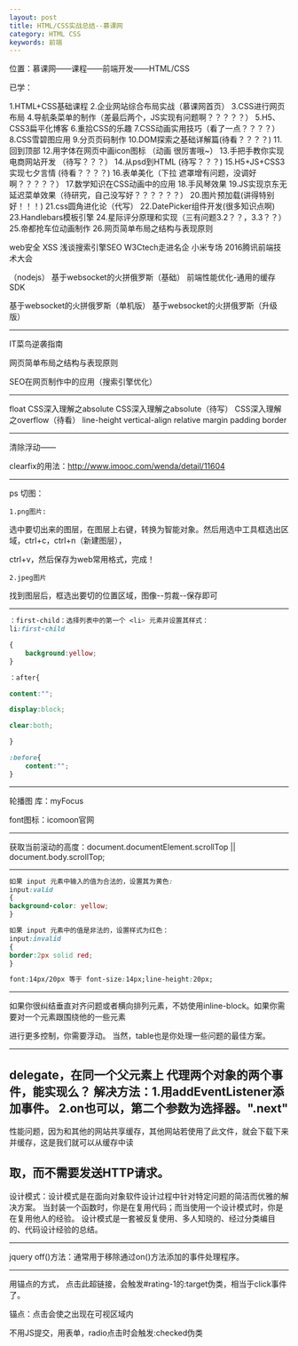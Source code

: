 ```yaml
---
layout: post
title: HTML/CSS实战总结--慕课网
category: HTML CSS
keywords: 前端
---
```




位置：慕课网——课程——前端开发——HTML/CSS

已学：

1.HTML+CSS基础课程 
2.企业网站综合布局实战（慕课网首页）
3.CSS进行网页布局
4.导航条菜单的制作（差最后两个，JS实现有问题啊？？？？？）
5.H5、CSS3扁平化博客
6.重拾CSS的乐趣
7.CSS动画实用技巧（看了一点？？？？）
8.CSS雪碧图应用
9.分页页码制作
10.DOM探索之基础详解篇(待看？？？？)
11.回到顶部
12.用字体在网页中画icon图标  （动画 很厉害哦~）
13.手把手教你实现电商网站开发  （待写？？？）
14.从psd到HTML (待写？？？)
15.H5+JS+CSS3实现七夕言情  (待看？？？？)
16.表单美化（下拉 遮罩增有问题，没调好啊？？？？？）
17.数学知识在CSS动画中的应用
18.手风琴效果
19.JS实现京东无延迟菜单效果（待研究，自己没写好？？？？？？）
20.图片预加载(讲得特别好！！！)
21.css圆角进化论（代写）
22.DatePicker组件开发(很多知识点啊)
23.Handlebars模板引擎
24.星际评分原理和实现（三有问题3.2？？，3.3？？）
25.帝都抢车位动画制作
26.网页简单布局之结构与表现原则

web安全 XSS
浅谈搜索引擎SEO
W3Ctech走进名企 小米专场
2016腾讯前端技术大会


（nodejs）
基于websocket的火拼俄罗斯（基础）
前端性能优化-通用的缓存SDK

基于websocket的火拼俄罗斯（单机版）
基于websocket的火拼俄罗斯（升级版）

----------------
IT菜鸟逆袭指南


网页简单布局之结构与表现原则


SEO在网页制作中的应用（搜索引擎优化）

-----------------
float
CSS深入理解之absolute 
CSS深入理解之absolute（待写）
CSS深入理解之overflow（待看）
line-height
vertical-align
relative
margin
padding
border



--------------------------------------------------------------------------------------------
清除浮动——

clearfix的用法：http://www.imooc.com/wenda/detail/11604


--------------------------------------------------------------------------
ps
切图：


	1.png图片:

选中要切出来的图层，在图层上右键，转换为智能对象。然后用选中工具框选出区域，ctrl+c，ctrl+n（新建图层），

ctrl+v，然后保存为web常用格式，完成！




	2.jpeg图片

找到图层后，框选出要切的位置区域，图像--剪裁--保存即可

--------------------------------------------------------------------------
```css
：first-child：选择列表中的第一个 <li> 元素并设置其样式：
li:first-child

{
	background:yellow;
}

：after{

content:"";

display:block;

clear:both;

}

:before{
	content:"";
}
```
--------------------------------------------------------------------------

轮播图 库：myFocus

font图标：icomoon官网





--------------------------------------------------------------------------

获取当前滚动的高度：document.documentElement.scrollTop || document.body.scrollTop;

--------------------------------------------------------------------------
```css
如果 input 元素中输入的值为合法的，设置其为黄色:
input:valid
{ 
background-color: yellow;
}

如果 input 元素中的值是非法的，设置样式为红色：
input:invalid
{ 
border:2px solid red;
}

font:14px/20px 等于 font-size:14px;line-height:20px;
```
--------------------------------------------------------------------------
  如果你很纠结垂直对齐问题或者横向排列元素，不妨使用inline-block。如果你需要对一个元素跟围绕他的一些元素

进行更多控制，你需要浮动。 当然，table也是你处理一些问题的最佳方案。

---------------------------------------------------------------------------

delegate，在同一个父元素上 代理两个对象的两个事件，能实现么？
解决方法：1.用addEventListener添加事件。
	2.on也可以，第二个参数为选择器。".next"
----------------------------------------
<script>标签放在head里面，要写在window.onload()里面，缺点是加载时间长，页面会空白。
放在body最后面的时候，则不用写window.onload。
---------------------------------------------
百度提供的CDN：
<script src="http://libs.baidu.com/jquery/1.11.3/jquery.min.js"></script>
性能问题，因为和其他的网站共享缓存，其他网站若使用了此文件，就会下载下来并缓存，这是我们就可以从缓存中读

取，而不需要发送HTTP请求。
----------------------------------------
设计模式：设计模式是在面向对象软件设计过程中针对特定问题的简洁而优雅的解决方案。
当封装一个函数时，你是在复用代码；而当使用一个设计模式时，你是在复用他人的经验。
设计模式是一套被反复使用、多人知晓的、经过分类编目的、代码设计经验的总结。

-------------------------------------------
jquery off()方法：通常用于移除通过on()方法添加的事件处理程序。

-----------------------
用锚点的方式，<a href="#rating-1" class="star star1"></a>
点击此超链接，会触发#rating-1的:target伪类，相当于click事件了。

锚点：点击会使之出现在可视区域内

不用JS提交，用表单，radio点击时会触发:checked伪类
